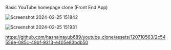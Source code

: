 Basic YouTube homepage clone (Front End App)

![Screenshot 2024-02-25 151842](https://github.com/hasnainayub689/youtube_clone/assets/120710563/c927ff3f-ffe6-42cc-a9fb-e419d3488a0f)


![Screenshot 2024-02-25 151931](https://github.com/hasnainayub689/youtube_clone/assets/120710563/5bf1689e-6fb9-4c62-b44f-9db98ff72b84)




https://github.com/hasnainayub689/youtube_clone/assets/120710563/2c54556e-085c-49bf-9313-e405e83bdb50

